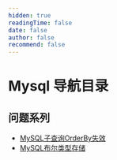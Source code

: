 ```yaml
---
hidden: true
readingTime: false
date: false
author: false
recommend: false
---
```

# Mysql 导航目录

## 问题系列
* [MySQL子查询OrderBy失效](./mysql-orderByInvalidation.md)
* [MySQL布尔类型存储](./mysql-boolean-data-storage.md)
